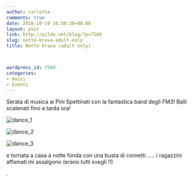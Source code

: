 ```yaml
---
author: carlotta
comments: true
date: 2018-10-19 16:50:20+00:00
layout: post
link: http://pilde.net/blog/?p=7560
slug: notte-brava-adult-only
title: Notte brava (adult only)



wordpress_id: 7560
categories:
- Amici
- Eventi
---
```


Serata di musica ai Pini Spettinati con la fantastica band degli FM3! Balli scatenati fino a tarda ora!

![dance_1](http://pilde.net/blog/wp-content/uploads/2018/11/dance_1.jpg)


 ![dance_2](http://pilde.net/blog/wp-content/uploads/2018/11/dance_2.jpg)


 ![dance_3](http://pilde.net/blog/wp-content/uploads/2018/11/dance_3.jpg)


e tornata a casa a notte fonda con una busta di cornetti ..... i ragazzini affamati mi assalgono (erano tutti svegli !!)


.
